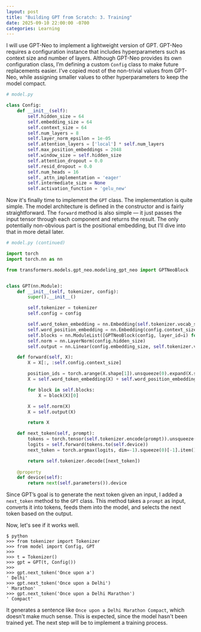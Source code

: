 ```yaml
---
layout: post
title: "Building GPT from Scratch: 3. Training"
date: 2025-09-10 22:00:00 -0700
categories: Learning
---
```


I will use GPT-Neo to implement a lightweight version of GPT. GPT-Neo requires a configuration instance that includes hyperparameters such as context size and number of layers. Although GPT-Neo provides its own configuration class, I’m defining a custom `Config` class to make future replacements easier. I’ve copied most of the non-trivial values from GPT-Neo, while assigning smaller values to other hyperparameters to keep the model compact.

```python
# model.py

class Config:
    def __init__(self):
        self.hidden_size = 64
        self.embedding_size = 64
        self.context_size = 64
        self.num_layers = 8
        self.layer_norm_epsilon = 1e-05
        self.attention_layers = ['local'] * self.num_layers
        self.max_position_embeddings = 2048
        self.window_size = self.hidden_size
        self.attention_dropout = 0.0
        self.resid_dropout = 0.0
        self.num_heads = 16
        self._attn_implementation = 'eager'
        self.intermediate_size = None
        self.activation_function = 'gelu_new'
```

Now it's finally time to implement the `GPT` class. The implementation is quite simple. The model architecture is defined in the constructor and is fairly straightforward. The `forward` method is also simple — it just passes the input tensor through each component and returns the result. The only potentially non-obvious part is the positional embedding, but I’ll dive into that in more detail later.

```python
# model.py (continued)

import torch
import torch.nn as nn

from transformers.models.gpt_neo.modeling_gpt_neo import GPTNeoBlock


class GPT(nn.Module):
    def __init__(self, tokenizer, config):
        super().__init__()

        self.tokenizer = tokenizer
        self.config = config

        self.word_token_embedding = nn.Embedding(self.tokenizer.vocab_size, config.embedding_size)
        self.word_position_embedding = nn.Embedding(config.context_size, config.embedding_size)
        self.blocks = nn.ModuleList([GPTNeoBlock(config, layer_id=i) for i in range(config.num_layers)])
        self.norm = nn.LayerNorm(config.hidden_size)
        self.output = nn.Linear(config.embedding_size, self.tokenizer.vocab_size, bias=False)

    def forward(self, X):
        X = X[:, :self.config.context_size]

        position_ids = torch.arange(X.shape[1]).unsqueeze(0).expand(X.shape[0], -1).to(X.device)
        X = self.word_token_embedding(X) + self.word_position_embedding(position_ids)

        for block in self.blocks:
            X = block(X)[0]

        X = self.norm(X)
        X = self.output(X)

        return X

    def next_token(self, prompt):
        tokens = torch.tensor(self.tokenizer.encode(prompt)).unsqueeze(0)
        logits = self.forward(tokens.to(self.device))
        next_token = torch.argmax(logits, dim=-1).squeeze(0)[-1].item()

        return self.tokenizer.decode([next_token])
    
    @property
    def device(self):
        return next(self.parameters()).device
```

Since GPT’s goal is to generate the next token given an input, I added a `next_token` method to the `GPT` class. This method takes a `prompt` as input, converts it into tokens, feeds them into the model, and selects the next token based on the output.

Now, let's see if it works well.

```shell
$ python
>>> from tokenizer import Tokenizer
>>> from model import Config, GPT
>>>
>>> t = Tokenizer()
>>> gpt = GPT(t, Config())
>>>
>>> gpt.next_token('Once upon a')
' Delhi'
>>> gpt.next_token('Once upon a Delhi')
' Marathon'
>>> gpt.next_token('Once upon a Delhi Marathon')
' Compact'
```

It generates a sentence like `Once upon a Delhi Marathon Compact`, which doesn't make much sense. This is expected, since the model hasn't been trained yet. The next step will be to implement a training process.
